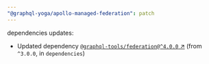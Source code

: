 ```yaml
---
"@graphql-yoga/apollo-managed-federation": patch
---
```

dependencies updates:
  - Updated dependency [`@graphql-tools/federation@^4.0.0` ↗︎](https://www.npmjs.com/package/@graphql-tools/federation/v/4.0.0) (from `^3.0.0`, in `dependencies`)
